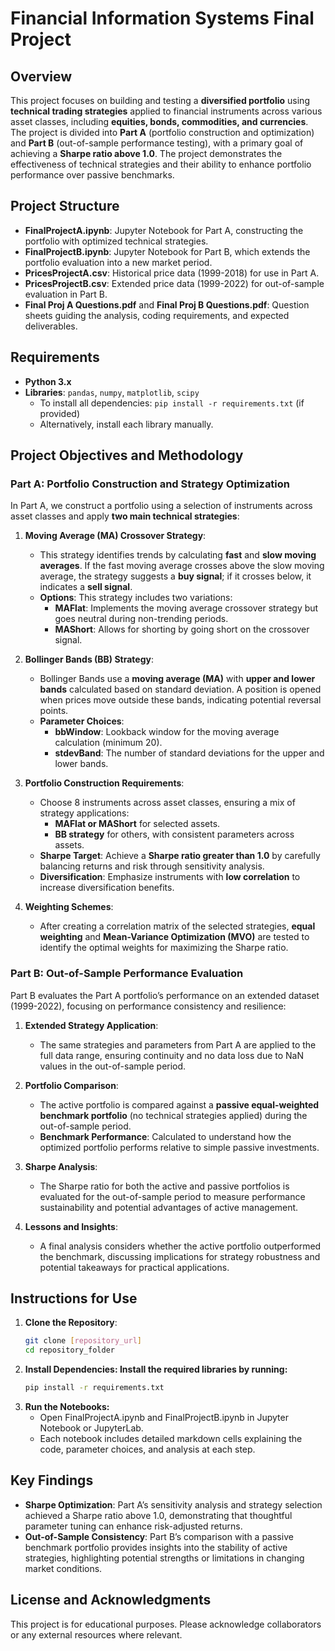 # Financial Information Systems Final Project

## Overview

This project focuses on building and testing a **diversified portfolio** using **technical trading strategies** applied to financial instruments across various asset classes, including **equities, bonds, commodities, and currencies**. The project is divided into **Part A** (portfolio construction and optimization) and **Part B** (out-of-sample performance testing), with a primary goal of achieving a **Sharpe ratio above 1.0**. The project demonstrates the effectiveness of technical strategies and their ability to enhance portfolio performance over passive benchmarks.

## Project Structure

- **FinalProjectA.ipynb**: Jupyter Notebook for Part A, constructing the portfolio with optimized technical strategies.
- **FinalProjectB.ipynb**: Jupyter Notebook for Part B, which extends the portfolio evaluation into a new market period.
- **PricesProjectA.csv**: Historical price data (1999-2018) for use in Part A.
- **PricesProjectB.csv**: Extended price data (1999-2022) for out-of-sample evaluation in Part B.
- **Final Proj A Questions.pdf** and **Final Proj B Questions.pdf**: Question sheets guiding the analysis, coding requirements, and expected deliverables.

## Requirements

- **Python 3.x**
- **Libraries**: `pandas`, `numpy`, `matplotlib`, `scipy`
  - To install all dependencies: `pip install -r requirements.txt` (if provided)
  - Alternatively, install each library manually.

## Project Objectives and Methodology

### Part A: Portfolio Construction and Strategy Optimization

In Part A, we construct a portfolio using a selection of instruments across asset classes and apply **two main technical strategies**:

1. **Moving Average (MA) Crossover Strategy**:
   - This strategy identifies trends by calculating **fast** and **slow moving averages**. If the fast moving average crosses above the slow moving average, the strategy suggests a **buy signal**; if it crosses below, it indicates a **sell signal**.
   - **Options**: This strategy includes two variations:
     - **MAFlat**: Implements the moving average crossover strategy but goes neutral during non-trending periods.
     - **MAShort**: Allows for shorting by going short on the crossover signal.

2. **Bollinger Bands (BB) Strategy**:
   - Bollinger Bands use a **moving average (MA)** with **upper and lower bands** calculated based on standard deviation. A position is opened when prices move outside these bands, indicating potential reversal points.
   - **Parameter Choices**:
     - **bbWindow**: Lookback window for the moving average calculation (minimum 20).
     - **stdevBand**: The number of standard deviations for the upper and lower bands.

3. **Portfolio Construction Requirements**:
   - Choose 8 instruments across asset classes, ensuring a mix of strategy applications:
     - **MAFlat or MAShort** for selected assets.
     - **BB strategy** for others, with consistent parameters across assets.
   - **Sharpe Target**: Achieve a **Sharpe ratio greater than 1.0** by carefully balancing returns and risk through sensitivity analysis.
   - **Diversification**: Emphasize instruments with **low correlation** to increase diversification benefits.

4. **Weighting Schemes**:
   - After creating a correlation matrix of the selected strategies, **equal weighting** and **Mean-Variance Optimization (MVO)** are tested to identify the optimal weights for maximizing the Sharpe ratio.

### Part B: Out-of-Sample Performance Evaluation

Part B evaluates the Part A portfolio’s performance on an extended dataset (1999-2022), focusing on performance consistency and resilience:

1. **Extended Strategy Application**:
   - The same strategies and parameters from Part A are applied to the full data range, ensuring continuity and no data loss due to NaN values in the out-of-sample period.
  
2. **Portfolio Comparison**:
   - The active portfolio is compared against a **passive equal-weighted benchmark portfolio** (no technical strategies applied) during the out-of-sample period.
   - **Benchmark Performance**: Calculated to understand how the optimized portfolio performs relative to simple passive investments.

3. **Sharpe Analysis**:
   - The Sharpe ratio for both the active and passive portfolios is evaluated for the out-of-sample period to measure performance sustainability and potential advantages of active management.

4. **Lessons and Insights**:
   - A final analysis considers whether the active portfolio outperformed the benchmark, discussing implications for strategy robustness and potential takeaways for practical applications.

## Instructions for Use

1. **Clone the Repository**:
   ```bash
   git clone [repository_url]
   cd repository_folder

2. **Install Dependencies: Install the required libraries by running:**
   ```bash
   pip install -r requirements.txt

3. **Run the Notebooks:**
   - Open FinalProjectA.ipynb and FinalProjectB.ipynb in Jupyter Notebook or JupyterLab.
   - Each notebook includes detailed markdown cells explaining the code, parameter choices, and analysis at each step.

## Key Findings

- **Sharpe Optimization**: Part A’s sensitivity analysis and strategy selection achieved a Sharpe ratio above 1.0, demonstrating that thoughtful parameter tuning can enhance risk-adjusted returns.
- **Out-of-Sample Consistency**: Part B’s comparison with a passive benchmark portfolio provides insights into the stability of active strategies, highlighting potential strengths or limitations in changing market conditions.

## License and Acknowledgments

This project is for educational purposes. Please acknowledge collaborators or any external resources where relevant.
